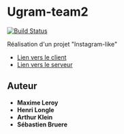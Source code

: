 # Ugram-team2

[![Build Status](https://travis-ci.com/GLO3112-H19/ugram-team-2.svg?token=qkZrcjjGhbW5zaQAueky&branch=master)](https://travis-ci.com/GLO3112-H19/ugram-team-2)

Réalisation d'un projet "Instagram-like"

* [Lien vers le client](./client/)
* [Lien vers le serveur](./server/)

## Auteur

* **Maxime Leroy**
* **Henri Longle**
* **Arthur Klein**
* **Sébastien Bruere**
